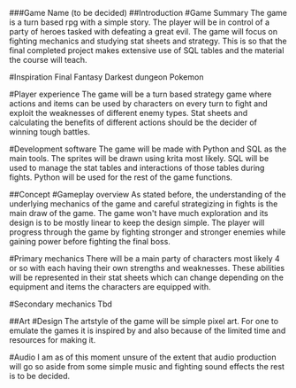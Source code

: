 ###Game Name (to be decided)
##Introduction
#Game Summary
The game is a turn based rpg with a simple story. The player will be in control of a party of heroes tasked with defeating a great evil. The game will focus on fighting mechanics and studying stat sheets and strategy. This is so that the final completed project makes extensive use of SQL tables and the material the course will teach.

	
#Inspiration
Final Fantasy
Darkest dungeon
Pokemon


#Player experience
The game will be a turn based strategy game where actions and items can be used by characters on every turn to fight and exploit the weaknesses of different enemy types. Stat sheets and calculating the benefits of different actions should be the decider of winning tough battles.

	
#Development software
The game will be made with Python and SQL as the main tools. The sprites will be drawn using krita most likely. SQL will be used to manage the stat tables and interactions of those tables during fights. Python will be used for the rest of the game functions.

##Concept
#Gameplay overview
As stated before, the understanding of the underlying mechanics of the game and careful strategizing in fights is the main draw of the game. The game won't have much exploration and its design is to be mostly linear to keep the design simple. The player will progress through the game by fighting stronger and stronger enemies while gaining power before fighting the final boss. 

#Primary mechanics
There will be a main party of characters most likely 4 or so with each having their own strengths and weaknesses. These abilities will be represented in their stat sheets which can change depending on the equipment and items the characters are equipped with.

#Secondary mechanics
Tbd


##Art
#Design
The artstyle of the game will be simple pixel art. For one to emulate the games it is inspired by and also because of the limited time and resources for making it. 
	
#Audio
I am as of this moment unsure of the extent that audio production will go so aside from some simple music and fighting sound effects the rest is to be decided.
